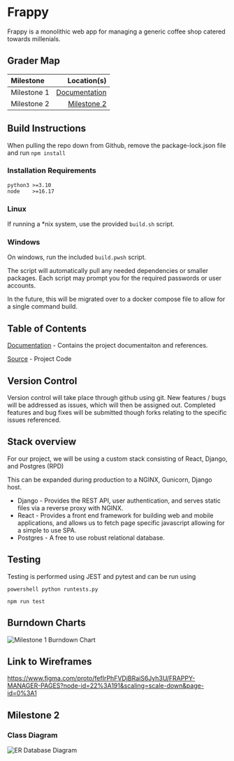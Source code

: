 # Frappy

Frappy is a monolithic web app for managing a generic coffee shop catered towards millenials.  

## Grader Map

| Milestone | Location(s) |
| :--- | ---: |
| Milestone 1 | [Documentation](docs/ ) |
| Milestone 2 | [Milestone 2](#milestone-2)

## Build Instructions

When pulling the repo down from Github, remove the package-lock.json file and run `npm install`

### Installation Requirements

```version
python3 >=3.10
node    >=16.17
```

### Linux

If running a *nix system, use the provided `build.sh` script.

### Windows

On windows, run the included `build.pwsh` script.

The script will automatically pull any needed dependencies or smaller packages.
Each script may prompt you for the required passwords or user accounts.

In the future, this will be migrated over to a docker compose file to allow for a single command build.

## Table of Contents

[Documentation](docs/ ) - Contains the project documentaiton and references.

[Source](src/) - Project Code

## Version Control

Version control will take place through github using git.  New features / bugs will be addressed as issues, which will then be assigned out.  Completed features and bug fixes will be submitted though forks relating to the specific issues referenced.

## Stack overview

For our project, we will be using a custom stack consisting of React, Django, and Postgres (RPD)

This can be expanded during production to a NGINX, Gunicorn, Django host.

- Django - Provides the REST API, user authentication, and serves static files via a reverse proxy with NGINX.
- React - Provides a front end framework for building web and mobile applications, and allows us to fetch page specific javascript allowing for a simple to use SPA.
- Postgres - A free to use robust relational database.

## Testing

Testing is performed using JEST and pytest and can be run using

```powershell python runtests.py```

```npm run test```

## Burndown Charts

![Milestone 1 Burndown Chart](docs/images/burndown-charts/milestone1.png)

## Link to Wireframes

<https://www.figma.com/proto/fefIrPhFVDjBRaiS6Jyh3U/FRAPPY-MANAGER-PAGES?node-id=22%3A191&scaling=scale-down&page-id=0%3A1>

## Milestone 2

### Class Diagram

![ER Database Diagram](./docs/images/ER_Diagram.png)
